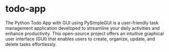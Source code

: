 # todo-app
The Python Todo App with GUI using PySimpleGUI is a user-friendly task management application developed to streamline your daily activities and enhance productivity. This open-source project offers an intuitive graphical user interface (GUI) that enables users to create, organize, update, and delete tasks effortlessly.
